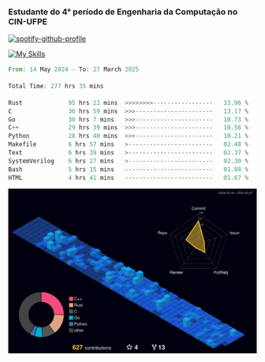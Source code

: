 
### Estudante do 4° período de Engenharia da Computação no CIN-UFPE

[![spotify-github-profile](https://spotify-github-profile.kittinanx.com/api/view?uid=21nggge2ld354asa4l3xoze2q&cover_image=true&theme=novatorem&show_offline=false&background_color=000000&interchange=true&bar_color=53b14f&bar_color_cover=true)](https://github.com/kittinan/spotify-github-profile)


[![My Skills](https://skillicons.dev/icons?i=c,cpp,rust,py,java,neovim&theme=dark)](https://skillicons.dev)

<!--START_SECTION:waka-->

```rust
From: 14 May 2024 - To: 27 March 2025

Total Time: 277 hrs 35 mins

Rust             95 hrs 22 mins  >>>>>>>>-----------------   33.96 %
C                36 hrs 59 mins  >>>----------------------   13.17 %
Go               30 hrs 7 mins   >>>----------------------   10.73 %
C++              29 hrs 39 mins  >>>----------------------   10.56 %
Python           28 hrs 40 mins  >>>----------------------   10.21 %
Makefile         6 hrs 57 mins   >------------------------   02.48 %
Text             6 hrs 39 mins   >------------------------   02.37 %
SystemVerilog    6 hrs 27 mins   >------------------------   02.30 %
Bash             5 hrs 15 mins   -------------------------   01.88 %
HTML             4 hrs 41 mins   -------------------------   01.67 %
```

<!--END_SECTION:waka-->

![](./profile-3d-contrib/profile-night-view.svg)
